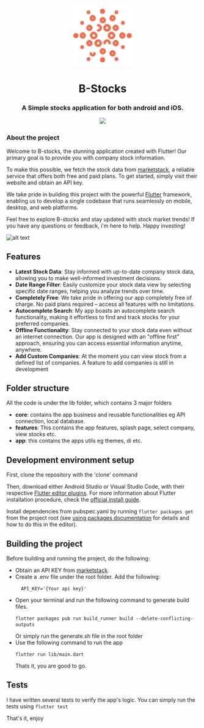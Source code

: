 <p align="center">
  <img src="assets/icon/ic_icon.png" width="160">
</p>

<h1 align="center">B-Stocks</h1>
<h3 align="center">A Simple stocks application for both android and iOS.</h3>

<p align="center">
  <a href="https://play.google.com/store/apps/details?id=co.bstock">
    <img src="https://img.shields.io/badge/Google-PlayStore-green.svg?style=for-the-badge">
  </a>
</p>

### About the project

Welcome to B-stocks, the stunning application created with Flutter! Our primary goal is to provide you with company stock information.

To make this possible, we fetch the stock data from  [marketstack](https://api.marketstack.com/), a reliable service that offers both free and paid plans. To get started, simply visit their website and obtain an API key.

We take pride in building this project with the powerful [Flutter](https://flutter.io/) framework, enabling us to develop a single codebase that runs seamlessly on mobile, desktop, and web platforms.

Feel free to explore B-stocks and stay updated with stock market trends! If you have any questions or feedback, i'm here to help. Happy investing!

<img src="screenshots/screenshot.png" alt="alt text">



## Features

- **Latest Stock Data**: Stay informed with up-to-date company stock data, allowing you to make well-informed investment decisions.
- **Date Range Filter**: Easily customize your stock data view by selecting specific date ranges, helping you analyze trends over time.
- **Completely Free**: We take pride in offering our app completely free of charge. No paid plans required – access all features with no limitations.
- **Autocomplete Search**: My app boasts an autocomplete search functionality, making it effortless to find and track stocks for your preferred companies.
- **Offline Functionality**: Stay connected to your stock data even without an internet connection. Our app is designed with an "offline first" approach, ensuring you can access essential information anytime, anywhere.
- **Add Custom Companies**: At the moment you can view stock from a defined list of companies. A feature to add companies is still in development


## Folder structure

All the code is under the lib folder, which contains 3 major folders

* **core**: contains the app business and reusable functionalities eg API connection, local database.
* **features**: This contains the app features, splash page, select company, view stocks etc.
* **app**: this contains the apps utils eg themes, di etc.

## Development environment setup

First, clone the repository with the 'clone' command

Then, download either Android Studio or Visual Studio Code, with their respective [Flutter editor plugins](https://flutter.io/get-started/editor/). For more information about Flutter installation procedure, check the [official install guide](https://flutter.io/get-started/install/).

Install dependencies from pubspec.yaml by running `flutter packages get` from the project root (see [using packages documentation](https://flutter.io/using-packages/#adding-a-package-dependency-to-an-app) for details and how to do this in the editor).

## Building the project

Before building and running the project, do the following:
- Obtain an API KEY from [marketstack](https://api.marketstack.com/).
- Create a .env file under the root folder. Add the following:
  ```
    API_KEY='{Your api key}'
  ```
- Open your terminal and run the following command to generate build files.
  ```
  flutter packages pub run build_runner build --delete-conflicting-outputs
  ```
  Or simply run the generate.sh file in the root folder
- Use the following command to run the app
    ```
    flutter run lib/main.dart
    ```
  Thats it, you are good to go.


 ## Tests
I have written several tests to verify the app's logic. You can simply run the tests using
    ```
    flutter test
    ```

That's it, enjoy
